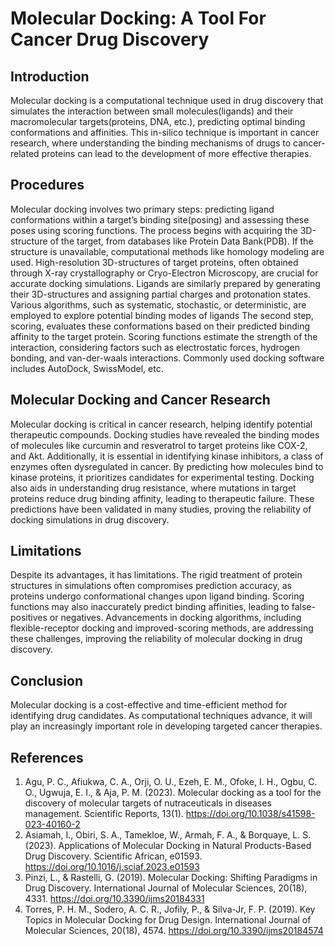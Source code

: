 # Molecular Docking: A Tool For Cancer Drug Discovery
## Introduction
Molecular docking is a computational technique used in drug discovery that simulates the interaction between small molecules(ligands) and their macromolecular targets(proteins, DNA, etc.), predicting optimal binding conformations and affinities. This in-silico technique is important in cancer research, where understanding the binding mechanisms of drugs to cancer-related proteins can lead to the development of more effective therapies.
## Procedures
Molecular docking involves two primary steps: predicting ligand conformations within a target’s binding site(posing) and assessing these poses using scoring functions. The process begins with acquiring the 3D-structure of the target, from databases like Protein Data Bank(PDB). If the structure is unavailable, computational methods like homology modeling are used. High-resolution 3D-structures of target proteins, often obtained through X-ray crystallography or Cryo-Electron Microscopy, are crucial for accurate docking simulations. Ligands are similarly prepared by generating their 3D-structures and assigning partial charges and protonation states. Various algorithms, such as systematic, stochastic, or deterministic, are employed to explore potential binding modes of ligands 
The second step, scoring, evaluates these conformations based on their predicted binding affinity to the target protein. Scoring functions estimate the strength of the interaction, considering factors such as electrostatic forces, hydrogen bonding, and van-der-waals interactions. Commonly used docking software includes AutoDock, SwissModel, etc.
## Molecular Docking and Cancer Research
Molecular docking is critical in cancer research, helping identify potential therapeutic compounds. Docking studies have revealed the binding modes of molecules like curcumin and resveratrol to target proteins like COX-2, and Akt. Additionally, it is essential in identifying kinase inhibitors, a class of enzymes often dysregulated in cancer. By predicting how molecules bind to kinase proteins, it prioritizes candidates for experimental testing. Docking also aids in understanding drug resistance, where mutations in target proteins reduce drug binding affinity, leading to therapeutic failure. These predictions have been validated in many studies, proving the reliability of docking simulations in drug discovery.
## Limitations
Despite its advantages, it has limitations. The rigid treatment of protein structures in simulations often compromises prediction accuracy, as proteins undergo conformational changes upon ligand binding. Scoring functions may also inaccurately predict binding affinities, leading to false-positives or negatives. Advancements in docking algorithms, including flexible-receptor docking and improved-scoring methods, are addressing these challenges, improving the reliability of molecular docking in drug discovery.
## Conclusion
Molecular docking is a cost-effective and time-efficient method for identifying drug candidates. As computational techniques advance, it will play an increasingly important role in developing targeted cancer therapies.
## References
1. Agu, P. C., Afiukwa, C. A., Orji, O. U., Ezeh, E. M., Ofoke, I. H., Ogbu, C. O., Ugwuja, E. I., & Aja, P. M. (2023). Molecular docking as a tool for the discovery of molecular targets of nutraceuticals in diseases management. Scientific Reports, 13(1). https://doi.org/10.1038/s41598-023-40160-2
2. Asiamah, I., Obiri, S. A., Tamekloe, W., Armah, F. A., & Borquaye, L. S. (2023). Applications of Molecular Docking in Natural Products-Based Drug Discovery. Scientific African, e01593. https://doi.org/10.1016/j.sciaf.2023.e01593
3. Pinzi, L., & Rastelli, G. (2019). Molecular Docking: Shifting Paradigms in Drug Discovery. International Journal of Molecular Sciences, 20(18), 4331. https://doi.org/10.3390/ijms20184331
4. Torres, P. H. M., Sodero, A. C. R., Jofily, P., & Silva-Jr, F. P. (2019). Key Topics in Molecular Docking for Drug Design. International Journal of Molecular Sciences, 20(18), 4574. https://doi.org/10.3390/ijms20184574
